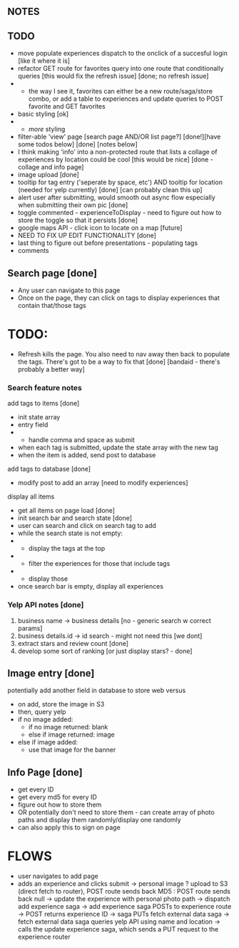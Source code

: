 ## NOTES

## TODO

- move populate experiences dispatch to the onclick of a succesful login [like it where it is]
- refactor GET route for favorites query into one route that conditionally queries [this would fix the refresh issue] [done; no refresh issue]
- - the way I see it, favorites can either be a new route/saga/store combo, or add a table to experiences and update queries to POST favorite and GET favorites
- basic styling [ok]
- - _more_ styling
- filter-able 'view' page [search page AND/OR list page?] [done!][have some todos below] [done] [notes below]
- I think making 'info' into a non-protected route that lists a collage of experiences by location could be cool [this would be nice] [done - collage and info page]
- image upload [done]
- tooltip for tag entry ('seperate by space, etc') AND tooltip for location (needed for yelp currently) [done] [can probably clean this up]
- alert user after submitting, would smooth out async flow especially when submitting their own pic [done]
- toggle commented - experienceToDisplay - need to figure out how to store the toggle so that it persists [done]
- google maps API - click icon to locate on a map [future]
- NEED TO FIX UP EDIT FUNCTIONALITY [done]
- last thing to figure out before presentations - populating tags
- comments

## Search page [done]

- Any user can navigate to this page
- Once on the page, they can click on tags to display experiences that contain that/those tags

# TODO:

- Refresh kills the page. You also need to nav away then back to populate the tags. There's got to be a way to fix that [done] [bandaid - there's probably a better way]

### Search feature notes

add tags to items [done]

- init state array
- entry field
- - handle comma and space as submit
- when each tag is submitted, update the state array with the new tag
- when the item is added, send post to database

add tags to database [done]

- modify post to add an array [need to modify experiences]

display all items

- get all items on page load [done]
- init search bar and search state [done]
- user can search and click on search tag to add
- while the search state is not empty:
- - display the tags at the top
- - filter the experiences for those that include tags
- - display those
- once search bar is empty, display all experiences

### Yelp API notes [done]

1. business name -> business details [no - generic search w correct params]
2. business details.id -> id search - might not need this [we dont]
3. extract stars and review count [done]
4. develop some sort of ranking [or just display stars? - done]

## Image entry [done]

potentially add another field in database to store web versus

- on add, store the image in S3
- then, query yelp
- if no image added:
  - if no image returned: blank
  - else if image returned: image
- else if image added:
  - use that image for the banner

## Info Page [done]

- get every ID
- get every md5 for every ID
- figure out how to store them
- OR potentially don't need to store them - can create array of photo paths
  and display them randomly/display one randomly
- can also apply this to sign on page

# FLOWS

- user navigates to add page
- adds an experience and clicks submit
  -> personal image ? upload to S3 (direct fetch to router), POST route sends back MD5 : POST route sends back null
  -> update the experience with personal photo path
  -> dispatch add experience saga
  -> add experience saga POSTs to experience route
  -> POST returns experience ID
  -> saga PUTs fetch external data saga
  -> fetch external data saga queries yelp API using name and location
  -> calls the update experience saga, which sends a PUT request to the experience router
